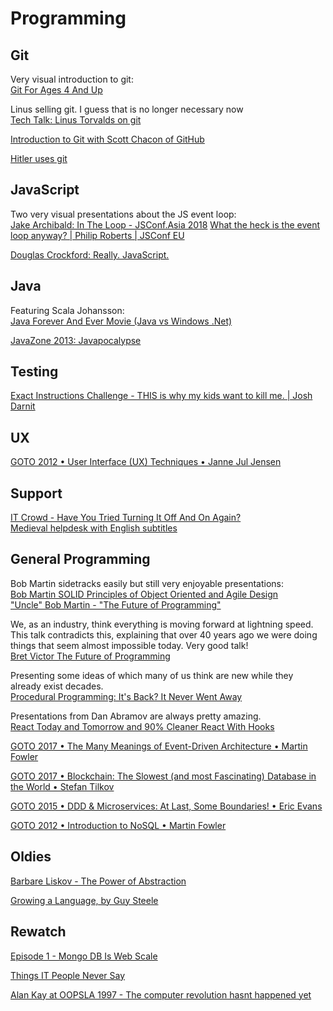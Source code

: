 Programming
===========

Git
---
Very visual introduction to git:  
[Git For Ages 4 And Up](https://www.youtube.com/watch?v=1ffBJ4sVUb4)  


Linus selling git. I guess that is no longer necessary now  
[Tech Talk: Linus Torvalds on git](https://www.youtube.com/watch?v=4XpnKHJAok8&t=161s)

[Introduction to Git with Scott Chacon of GitHub](https://www.youtube.com/watch?v=ZDR433b0HJY)


[Hitler uses git](https://www.youtube.com/watch?v=CDeG4S-mJts)


JavaScript
----------

Two very visual presentations about the JS event loop:  
[Jake Archibald: In The Loop - JSConf.Asia 2018](https://www.youtube.com/watch?v=cCOL7MC4Pl0)
[What the heck is the event loop anyway? | Philip Roberts | JSConf EU](https://www.youtube.com/watch?v=8aGhZQkoFbQ&t=543s)

[Douglas Crockford: Really. JavaScript.](https://www.youtube.com/watch?v=lTWGoL1N-Kc)


Java
----

Featuring Scala Johansson:  
[Java Forever And Ever Movie (Java vs Windows .Net)](https://www.youtube.com/watch?v=RnqAXuLZlaE&t=5s)

[JavaZone 2013: Javapocalypse](https://www.youtube.com/watch?v=E3418SeWZfQ)





Testing
-------

[Exact Instructions Challenge - THIS is why my kids want to kill me. | Josh Darnit](https://www.youtube.com/watch?v=cDA3_5982h8)



UX
--

[GOTO 2012 • User Interface (UX) Techniques • Janne Jul Jensen](https://www.youtube.com/watch?v=7OSkB4BCx00)


Support
-------

[IT Crowd - Have You Tried Turning It Off And On Again?](https://www.youtube.com/watch?v=nn2FB1P_Mn8)  
[Medieval helpdesk with English subtitles](https://www.youtube.com/watch?v=pQHX-SjgQvQ)


General Programming
-------------------

Bob Martin sidetracks easily but still very enjoyable presentations:  
[Bob Martin SOLID Principles of Object Oriented and Agile Design](https://www.youtube.com/watch?v=TMuno5RZNeE&t=1s)  
["Uncle" Bob Martin - "The Future of Programming"](https://www.youtube.com/watch?v=ecIWPzGEbFc&t=3s)  


We, as an industry, think everything is moving forward at lightning speed.
This talk contradicts this, explaining that over 40 years ago we were doing things that seem almost impossible today. 
Very good talk!  
[Bret Victor The Future of Programming](https://www.youtube.com/watch?v=8pTEmbeENF4)  


Presenting some ideas of which many of us think are new while they already exist decades.  
[Procedural Programming: It's Back? It Never Went Away](https://www.youtube.com/watch?v=eEBOvqMfPoI)


Presentations from Dan Abramov are always pretty amazing.  
[React Today and Tomorrow and 90% Cleaner React With Hooks](https://www.youtube.com/watch?v=dpw9EHDh2bM)


[GOTO 2017 • The Many Meanings of Event-Driven Architecture • Martin Fowler](https://www.youtube.com/watch?v=STKCRSUsyP0&t=1888s)

[GOTO 2017 • Blockchain: The Slowest (and most Fascinating) Database in the World • Stefan Tilkov](https://www.youtube.com/watch?v=li3rfBAP_fE)

[GOTO 2015 • DDD & Microservices: At Last, Some Boundaries! • Eric Evans](https://www.youtube.com/watch?v=yPvef9R3k-M)

[GOTO 2012 • Introduction to NoSQL • Martin Fowler](https://www.youtube.com/watch?v=qI_g07C_Q5I)


Oldies
------

[Barbare Liskov - The Power of Abstraction](https://www.youtube.com/watch?v=GDVAHA0oyJU)

[Growing a Language, by Guy Steele](https://www.youtube.com/watch?v=_ahvzDzKdB0)

Rewatch
-------

[Episode 1 - Mongo DB Is Web Scale](https://www.youtube.com/watch?v=b2F-DItXtZs)

[Things IT People Never Say](https://www.youtube.com/watch?v=4m7YjAuDMY0)

[Alan Kay at OOPSLA 1997 - The computer revolution hasnt happened yet](https://www.youtube.com/watch?v=oKg1hTOQXoY)

